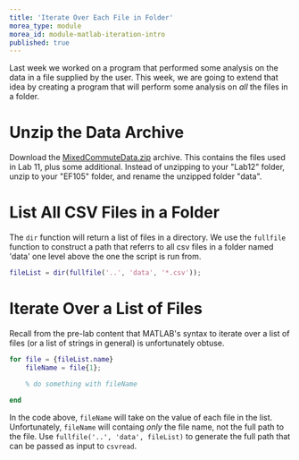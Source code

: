 ```yaml
---
title: 'Iterate Over Each File in Folder'
morea_type: module
morea_id: module-matlab-iteration-intro
published: true
---
```

<!-- NOTE: Intent
The goal of this section is to help students get the data downloaded into the appropriate location (`../data` relative to their Lab12 folder), and demo using a for-loop to iterate over a list of files.
-->

Last week we worked on a program that performed some analysis on the
data in a file supplied by the user. This week, we are going to extend
that idea by creating a program that will perform some analysis on
*all* the files in a folder.

# Unzip the Data Archive

Download the [MixedCommuteData.zip](../../data/MixedCommuteData.zip) archive. This contains
the files used in Lab 11, plus some additional. Instead of unzipping
to your "Lab12" folder, unzip to your "EF105" folder, and rename the
unzipped folder "data". 

# List All CSV Files in a Folder

The `dir` function will return a list of files in a directory. We use
the `fullfile` function to construct a path that referrs to all csv
files in a folder named 'data' one level above the one the script is
run from.

``` matlab
fileList = dir(fullfile('..', 'data', '*.csv'));
```

# Iterate Over a List of Files

Recall from the pre-lab content that MATLAB's syntax to iterate over a
list of files (or a list of strings in general) is unfortunately
obtuse.

``` matlab
for file = {fileList.name}
    fileName = file{1};

    % do something with fileName
    
end
```

In the code above, `fileName` will take on the value of each file in
the list. Unfortunately, `fileName` will containg *only* the file
name, not the full path to the file. Use `fullfile('..', 'data',
fileList)` to generate the full path that can be passed as input to
`csvread`.

<!-- NOTE: Demo Debug Mode
Use the example code to do a brief demo of debug mode to step through lines in a for-loop. Depening on feedback in your section, consider doing a short demo iterating over a regular numeric vector, and then over the list of strings. Be sure to show and remind students how to get *out* of debug mode.
-->
